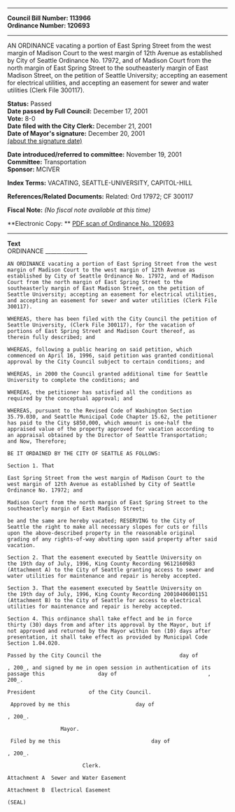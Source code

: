 * * * * *  
  
**Council Bill Number: [](#h0)[](#h2)113966**   
**Ordinance Number: 120693**  
  
* * * * *  
  
AN ORDINANCE vacating a portion of East Spring Street from the west margin of Madison Court to the west margin of 12th Avenue as established by City of Seattle Ordinance No. 17972, and of Madison Court from the north margin of East Spring Street to the southeasterly margin of East Madison Street, on the petition of Seattle University; accepting an easement for electrical utilities, and accepting an easement for sewer and water utilities (Clerk File 300117).  
  
**Status:** Passed   
**Date passed by Full Council:** December 17, 2001   
**Vote:** 8-0   
**Date filed with the City Clerk:** December 21, 2001   
**Date of Mayor's signature:** December 20, 2001   
[(about the signature date)](/~public/approvaldate.htm)   
  
  
**Date introduced/referred to committee:** November 19, 2001   
**Committee:** Transportation   
**Sponsor:** MCIVER   
  
**Index Terms:** VACATING, SEATTLE-UNIVERSITY, CAPITOL-HILL  
  
**References/Related Documents:** Related: Ord 17972; CF 300117  
  
**Fiscal Note:** *(No fiscal note available at this time)*  
  
**Electronic Copy: ** [PDF scan of Ordinance No. 120693](/~archives/Ordinances/Ord_120693.pdf)  
  
* * * * *  
  
**Text**  
    ORDINANCE _______________  
  
    AN ORDINANCE vacating a portion of East Spring Street from the west  
    margin of Madison Court to the west margin of 12th Avenue as  
    established by City of Seattle Ordinance No. 17972, and of Madison  
    Court from the north margin of East Spring Street to the  
    southeasterly margin of East Madison Street, on the petition of  
    Seattle University; accepting an easement for electrical utilities,  
    and accepting an easement for sewer and water utilities (Clerk File  
    300117).  
  
    WHEREAS, there has been filed with the City Council the petition of  
    Seattle University, (Clerk File 300117), for the vacation of  
    portions of East Spring Street and Madison Court thereof, as  
    therein fully described; and  
  
    WHEREAS, following a public hearing on said petition, which  
    commenced on April 16, 1996, said petition was granted conditional  
    approval by the City Council subject to certain conditions; and  
  
    WHEREAS, in 2000 the Council granted additional time for Seattle  
    University to complete the conditions; and  
  
    WHEREAS, the petitioner has satisfied all the conditions as  
    required by the conceptual approval; and  
  
    WHEREAS, pursuant to the Revised Code of Washington Section  
    35.79.030, and Seattle Municipal Code Chapter 15.62, the petitioner  
    has paid to the City $850,000, which amount is one-half the  
    appraised value of the property approved for vacation according to  
    an appraisal obtained by the Director of Seattle Transportation;  
    and Now, Therefore;  
  
    BE IT ORDAINED BY THE CITY OF SEATTLE AS FOLLOWS:  
  
    Section 1. That  
  
    East Spring Street from the west margin of Madison Court to the  
    west margin of 12th Avenue as established by City of Seattle  
    Ordinance No. 17972; and  
  
    Madison Court from the north margin of East Spring Street to the  
    southeasterly margin of East Madison Street;  
  
    be and the same are hereby vacated; RESERVING to the City of  
    Seattle the right to make all necessary slopes for cuts or fills  
    upon the above-described property in the reasonable original  
    grading of any rights-of-way abutting upon said property after said  
    vacation.  
  
    Section 2. That the easement executed by Seattle University on  
    the 19th day of July, 1996, King County Recording 9612160983  
    (Attachment A) to the City of Seattle granting access to sewer and  
    water utilities for maintenance and repair is hereby accepted.  
  
    Section 3. That the easement executed by Seattle University on  
    the 19th day of July, 1996, King County Recording 20010406001151  
    (Attachment B) to the City of Seattle for access to electrical  
    utilities for maintenance and repair is hereby accepted.  
  
    Section 4. This ordinance shall take effect and be in force  
    thirty (30) days from and after its approval by the Mayor, but if  
    not approved and returned by the Mayor within ten (10) days after  
    presentation, it shall take effect as provided by Municipal Code  
    Section 1.04.020.  
  
    Passed by the City Council the                         day of  
  
    , 200_, and signed by me in open session in authentication of its  
    passage this                 day of                             ,  
    200_.  
  
    President                 of the City Council.  
  
     Approved by me this                     day of  
  
    , 200_.  
  
                     Mayor.  
  
     Filed by me this                             day of  
  
    , 200_.  
  
                            Clerk.  
  
    Attachment A  Sewer and Water Easement  
  
    Attachment B  Electrical Easement  
  
    (SEAL)  
